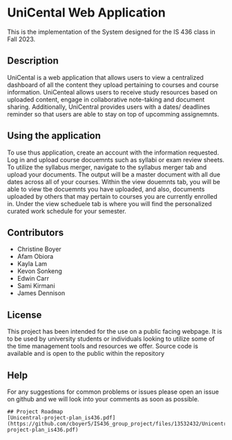 # UniCental Web Application

This is the implementation of the System designed for the IS 436 class in Fall 2023.

## Description

UniCental is a web application that allows users to view a centralized dashboard of all the content they upload pertaining to courses and course information. UniCenteal allows users to receive study resources based on uploaded content, engage in collaborative note-taking and document sharing. Additionally, UniCentral provides users with a dates/ deadlines reminder so that users are able to stay on top of upcomming assignemnts.  

## Using the application
To use thus application, create an account with the information requested. Log in and upload course docuemnts such as syllabi or exam review sheets. To utilize the syllabus merger, navigate to the syllabus merger tab and upload your documents. The output will be a master document with all due dates across all of your courses. Within the view douemnts tab, you will be able to view tbe docuemnts you have uploaded, and also, documents uploaded by others that may pertain to courses you are currently enrolled in. Under the view scheduele tab is where you will find the personalized curated work schedule for your semester. 

## Contributors
* Christine Boyer
* Afam Obiora
* Kayla Lam
* Kevon Sonkeng
* Edwin Carr
* Sami Kirmani
* James Dennison

## License
This project has been intended for the use on a public facing webpage. It is to be used by university students or individuals looking to utilize some of the time management tools and resources we offer. Source code is available and is open to the public within the repository 

## Help
For any suggestions for common problems or issues please open an issue on github and we will look into your comments as soon as possible.
```
## Project Roadmap
[Unicentral-project-plan_is436.pdf](https://github.com/cboyer5/IS436_group_project/files/13532432/Unicentral-project-plan_is436.pdf)

